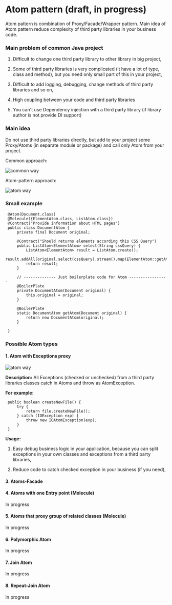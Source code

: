 # Atom pattern (draft, in progress)

Atom pattern is combination of Proxy/Facade/Wrapper pattern. Main idea of Atom pattern reduce complexity 
of third party libraries in your business code.
 
### Main problem of common Java project

1. Difficult to change one third party library to other library in big project,

2. Some of third party libraries is very complicated (it have a lot of type, class and method), but 
 you need only small part of this in your project, 

3. Difficult to add logging, debugging, change methods of third party libraries and so on, 

4. High coupling between your code and third party libraries

5. You can't use Dependency injection with a third party library (if library author is not provide DI support)

### Main idea 

Do not use third party libraries directly, but add to your project some Proxy/Atoms (in separate module or package)
and call only Atom from your project. 

Common approach:

![common way](https://github.com/Vedenin/atom-pattern/blob/master/image/сommon-way.png?raw=true)
  
Atom-pattern approach:

![atom way](https://github.com/Vedenin/atom-pattern/blob/master/image/atom-way.png?raw=true)

### Small example

     @Atom(Document.class)
     @Molecule({ElementAtom.class, ListAtom.class})
     @Contract("Provide information about HTML pages")
     public class DocumentAtom {
         private final Document original;

         @Contract("Should returns elements according this CSS Query")
         public ListAtom<ElementAtom> select(String cssQuery) {
             ListAtom<ElementAtom> result = ListAtom.create();
             result.addAll(original.select(cssQuery).stream().map(ElementAtom::getAtom).collect(ListAtom.getCollector()));
             return result;
         }

         // -------------- Just boilerplate code for Atom -----------------
         @BoilerPlate
         private DocumentAtom(Document original) {
             this.original = original;
         }

         @BoilerPlate
         static DocumentAtom getAtom(Document original) {
             return new DocumentAtom(original);
         }

     }


### Possible Atom types

#### 1. Atom with Exceptions proxy

![atom way](https://github.com/Vedenin/atom-pattern/blob/master/image/atom-exception-proxy.png?raw=true)

**Description:** All Exceptions (checked or unchecked) from a third party libraries classes 
catch in Atoms and throw as AtomException.

**For example:**
 
     public boolean createNewFile() {
         try {
             return file.createNewFile();
         } catch (IOException exp) {
             throw new IOAtomException(exp);
         }
     }
     
**Usage:**

1. Easy debug business logic in your application, because you can split exceptions in your own classes and exceptions 
from a third party libraries,
 
2. Reduce code to catch checked exception in your business (if you need), 

#### 3. Atoms-Facade

#### 4. Atoms with one Entry point (Molecule)

In progress 

#### 5. Atoms that proxy group of related classes (Molecule)

In progress 

#### 6. Polymorphic Atom 

In progress 

#### 7. Join Atom 

In progress 

#### 8. Repeat-Join Atom 

In progress 